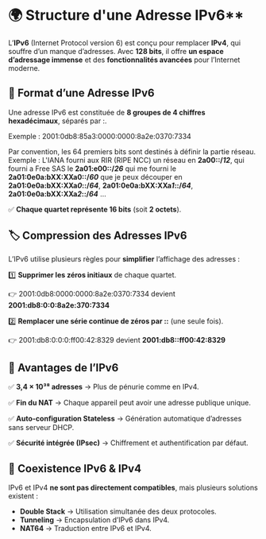 # 🌍 Structure d'une Adresse IPv6**

L’**IPv6** (Internet Protocol version 6) est conçu pour remplacer **IPv4**, qui souffre d’un manque d’adresses. Avec **128 bits**, il offre **un espace d’adressage immense** et des **fonctionnalités avancées** pour l’Internet moderne.



## **📌 Format d’une Adresse IPv6**

Une adresse IPv6 est constituée de **8 groupes de 4 chiffres hexadécimaux**, séparés par :.

Exemple : 2001:0db8:85a3:0000:0000:8a2e:0370:7334

Par convention, les 64 premiers bits sont destinés à définir la partie réseau.  
Exemple : L'IANA fourni aux RIR (RIPE NCC) un réseau en **2a00::/*12***, qui fourni a Free SAS le **2a01:e00::/*26*** qui me fourni le **2a01:0e0a:bXX:XXa0::/*60*** que je peux découper en **2a01:0e0a:bXX:XXa*0*::/*64***, **2a01:0e0a:bXX:XXa*1*::/*64***, **2a01:0e0a:bXX:XXa*2*::/*64*** …

✅ **Chaque quartet représente 16 bits** (soit **2 octets**).



## **🏷️ Compression des Adresses IPv6**

L’IPv6 utilise plusieurs règles pour **simplifier** l’affichage des adresses :

1️⃣ **Supprimer les zéros initiaux** de chaque quartet.

👉 2001:0db8:0000:0000:8a2e:0370:7334 devient **2001:db8:0:0:8a2e:370:7334**

2️⃣ **Remplacer une série continue de zéros par ::** (une seule fois).

👉 2001:db8:0:0:0:ff00:42:8329 devient **2001:db8::ff00:42:8329**



## **🚀 Avantages de l’IPv6**

✅ **3,4 × 10³⁸ adresses** → Plus de pénurie comme en IPv4.

✅ **Fin du NAT** → Chaque appareil peut avoir une adresse publique unique.

✅ **Auto-configuration Stateless** → Génération automatique d’adresses sans serveur DHCP.

✅ **Sécurité intégrée (IPsec)** → Chiffrement et authentification par défaut.



## **🔄 Coexistence IPv6 & IPv4**

IPv6 et IPv4 **ne sont pas directement compatibles**, mais plusieurs solutions existent :

- **Double Stack** → Utilisation simultanée des deux protocoles.
- **Tunneling** → Encapsulation d’IPv6 dans IPv4.
- **NAT64** → Traduction entre IPv6 et IPv4.
